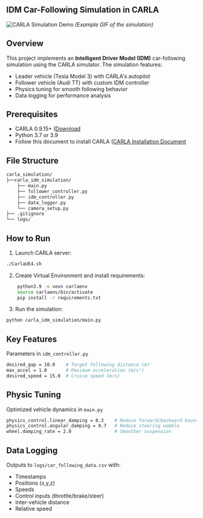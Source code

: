 ## IDM Car-Following Simulation in CARLA

![CARLA Simulation Demo](demo.gif) *(Example GIF of the simulation)*

## Overview
This project implements an **Intelligent Driver Model (IDM)** car-following simulation using the CARLA simulator. The simulation features:
- Leader vehicle (Tesla Model 3) with CARLA's autopilot
- Follower vehicle (Audi TT) with custom IDM controller
- Physics tuning for smooth following behavior
- Data logging for performance analysis

## Prerequisites
- CARLA 0.9.15+ ([Download](https://github.com/carla-simulator/carla/blob/master/Docs/download.md)
- Python 3.7 or 3.9
- Follow this document to install CARLA ([CARLA Installation Document](https://drive.google.com/file/d/10hNyc_oCqnkp902S2kJs19bu8Eurxxes/view?usp=sharing)

## File Structure
```bash 
carla_simulation/
├──carla_idm_simulation/
    ├── main.py
    ├── follower_controller.py
    ├── idm_controller.py
    ├── data_logger.py
    └── camera_setup.py
├── .gitignore
└── logs/
```
## How to Run
1. Launch CARLA server:
```bash 
./CarlaUE4.sh
 ```
2. Create Virtual Environment and install requirements:
```bash 
    python3.9 -m vevn carlaenv
    source carlaenv/bin/activate
    pip install -r requirements.txt
```
3. Run the simulation:
```bash 
python carla_idm_simulation/main.py
```

## Key Features
Parameters in `idm_controller.py`
```bash 
desired_gap = 10.0    # Target following distance (m)
max_accel = 1.0       # Maximum acceleration (m/s²)
desired_speed = 15.0  # Cruise speed (m/s)
```
## Physic Tuning
Optimized vehicle dynamics in `main.py`
```bash 
physics_control.linear_damping = 0.3    # Reduce forward/backward bounce
physics_control.angular_damping = 0.7   # Reduce steering wobble
wheel.damping_rate = 2.0                # Smoother suspension
```
## Data Logging
Outputs to `logs/car_following_data.csv` with:
- Timestamps
- Positions (x,y,z)
- Speeds
- Control inputs (throttle/brake/steer)
- Inter-vehicle distance
- Relative speed